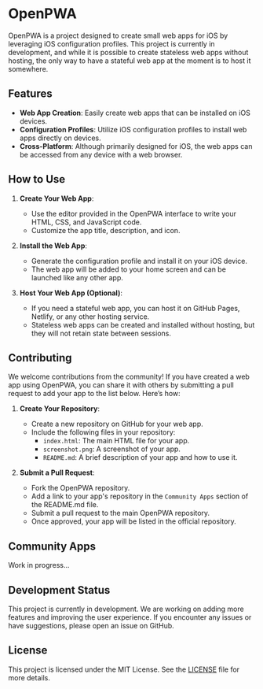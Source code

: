 # OpenPWA

OpenPWA is a project designed to create small web apps for iOS by leveraging iOS configuration profiles. This project is currently in development, and while it is possible to create stateless web apps without hosting, the only way to have a stateful web app at the moment is to host it somewhere.

## Features

- **Web App Creation**: Easily create web apps that can be installed on iOS devices.
- **Configuration Profiles**: Utilize iOS configuration profiles to install web apps directly on devices.
- **Cross-Platform**: Although primarily designed for iOS, the web apps can be accessed from any device with a web browser.

## How to Use

1. **Create Your Web App**:
   - Use the editor provided in the OpenPWA interface to write your HTML, CSS, and JavaScript code.
   - Customize the app title, description, and icon.

2. **Install the Web App**:
   - Generate the configuration profile and install it on your iOS device.
   - The web app will be added to your home screen and can be launched like any other app.

3. **Host Your Web App (Optional)**:
   - If you need a stateful web app, you can host it on GitHub Pages, Netlify, or any other hosting service.
   - Stateless web apps can be created and installed without hosting, but they will not retain state between sessions.

## Contributing

We welcome contributions from the community! If you have created a web app using OpenPWA, you can share it with others by submitting a pull request to add your app to the list below. Here’s how:

1. **Create Your Repository**:
   - Create a new repository on GitHub for your web app.
   - Include the following files in your repository:
     - `index.html`: The main HTML file for your app.
     - `screenshot.png`: A screenshot of your app.
     - `README.md`: A brief description of your app and how to use it.

2. **Submit a Pull Request**:
   - Fork the OpenPWA repository.
   - Add a link to your app's repository in the `Community Apps` section of the README.md file.
   - Submit a pull request to the main OpenPWA repository.
   - Once approved, your app will be listed in the official repository.

## Community Apps

Work in progress...

## Development Status

This project is currently in development. We are working on adding more features and improving the user experience. If you encounter any issues or have suggestions, please open an issue on GitHub.

## License

This project is licensed under the MIT License. See the [LICENSE](LICENSE) file for more details.
